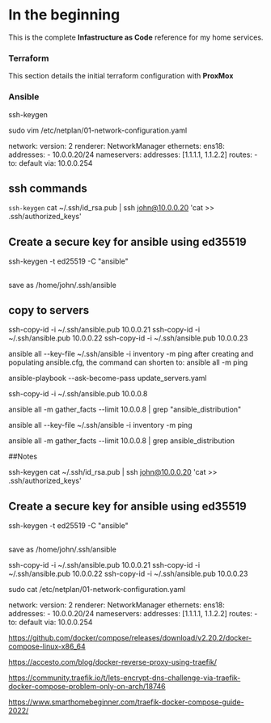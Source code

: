 # In the beginning

This is the complete **Infastructure as Code** reference for my home services.

### Terraform

This section details the initial terraform configuration with **ProxMox**

### Ansible



ssh-keygen

sudo vim /etc/netplan/01-network-configuration.yaml

network:
  version: 2
  renderer: NetworkManager
  ethernets:
    ens18:
      addresses:
        - 10.0.0.20/24
      nameservers:
        addresses: [1.1.1.1, 1.1.2.2]
      routes:
        - to: default
          via: 10.0.0.254

## ssh commands
`ssh-keygen`
cat ~/.ssh/id_rsa.pub | ssh john@10.0.0.20 'cat >> .ssh/authorized_keys'

## Create a secure key for ansible using ed35519
ssh-keygen -t ed25519 -C "ansible"
##
save as /home/john/.ssh/ansible

## copy to servers
ssh-copy-id -i ~/.ssh/ansible.pub 10.0.0.21
ssh-copy-id -i ~/.ssh/ansible.pub 10.0.0.22
ssh-copy-id -i ~/.ssh/ansible.pub 10.0.0.23

ansible all --key-file ~/.ssh/ansible -i inventory -m ping
    after creating and populating ansible.cfg, the command can shorten to:
ansible all -m ping


ansible-playbook --ask-become-pass update_servers.yaml

ssh-copy-id -i ~/.ssh/ansible.pub 10.0.0.8

ansible all -m gather_facts --limit 10.0.0.8 | grep "ansible_distribution"

ansible all --key-file ~/.ssh/ansible -i inventory -m ping

ansible all -m gather_facts --limit 10.0.0.8 | grep ansible_distribution


##Notes

ssh-keygen
cat ~/.ssh/id_rsa.pub | ssh john@10.0.0.20 'cat >> .ssh/authorized_keys'

## Create a secure key for ansible using ed35519
ssh-keygen -t ed25519 -C "ansible"

##
save as /home/john/.ssh/ansible

ssh-copy-id -i ~/.ssh/ansible.pub 10.0.0.21
ssh-copy-id -i ~/.ssh/ansible.pub 10.0.0.22
ssh-copy-id -i ~/.ssh/ansible.pub 10.0.0.23


sudo cat /etc/netplan/01-network-configuration.yaml

network:
  version: 2
  renderer: NetworkManager
  ethernets:
    ens18:
      addresses:
        - 10.0.0.20/24
      nameservers:
        addresses: [1.1.1.1, 1.1.2.2]
      routes:
        - to: default
          via: 10.0.0.254

https://github.com/docker/compose/releases/download/v2.20.2/docker-compose-linux-x86_64

https://accesto.com/blog/docker-reverse-proxy-using-traefik/

https://community.traefik.io/t/lets-encrypt-dns-challenge-via-traefik-docker-compose-problem-only-on-arch/18746

https://www.smarthomebeginner.com/traefik-docker-compose-guide-2022/